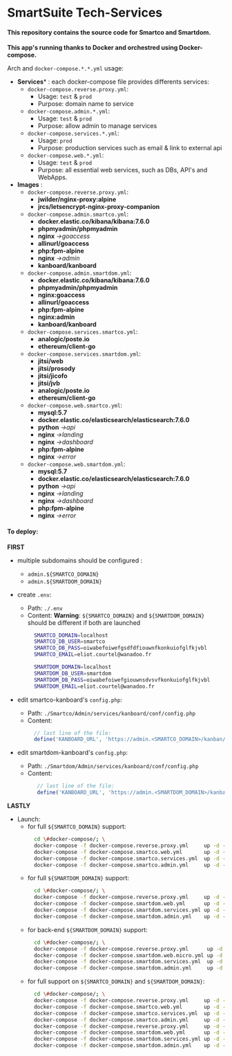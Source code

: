 # SmartSuite Tech-Services


#### This repository contains the source code for Smartco and Smartdom.

**This app's running thanks to Docker and orchestred using Docker-compose.**

Arch and `docker-compose.*.*.yml` usage:
 * **Services*** : each docker-compose file provides differents services:
   * `docker-compose.reverse.proxy.yml`:
      * Usage: `test` & `prod`
      * Purpose: domain name to service
   * `docker-compose.admin.*.yml`:
      * Usage: `test` & `prod`
      * Purpose: allow admin to manage services
   * `docker-compose.services.*.yml`:
      * Usage: `prod`
      * Purpose: production services such as email & link to external api
   * `docker-compose.web.*.yml`:
      * Usage: `test` & `prod`
      * Purpose: all essential web services, such as DBs, API's and WebApps.
 * **Images** :
   * `docker-compose.reverse.proxy.yml`:
     * **jwilder/nginx-proxy:alpine**
     * **jrcs/letsencrypt-nginx-proxy-companion**
   * `docker-compose.admin.smartco.yml`:
     * **docker.elastic.co/kibana/kibana:7.6.0**
     * **phpmyadmin/phpmyadmin**
     * **nginx** *->goaccess*
     * **allinurl/goaccess**
     * **php:fpm-alpine**
     * **nginx** *->admin*
     * **kanboard/kanboard**
   * `docker-compose.admin.smartdom.yml`:
     * **docker.elastic.co/kibana/kibana:7.6.0**
     * **phpmyadmin/phpmyadmin**
     * **nginx:goaccess**
     * **allinurl/goaccess**
     * **php:fpm-alpine**
     * **nginx:admin**
     * **kanboard/kanboard**
   * `docker-compose.services.smartco.yml`:
     * **analogic/poste.io**
     * **ethereum/client-go**
   * `docker-compose.services.smartdom.yml`:
     * **jitsi/web**
     * **jitsi/prosody**
     * **jitsi/jicofo**
     * **jitsi/jvb**
     * **analogic/poste.io**
     * **ethereum/client-go**
   * `docker-compose.web.smartco.yml`:
     * **mysql:5.7**
     * **docker.elastic.co/elasticsearch/elasticsearch:7.6.0**
     * **python** *->api*
     * **nginx** *->landing*
     * **nginx** *->dashboard*
     * **php:fpm-alpine**
     * **nginx** *->error*
   * `docker-compose.web.smartdom.yml`:
     * **mysql:5.7**
     * **docker.elastic.co/elasticsearch/elasticsearch:7.6.0**
     * **python** *->api*
     * **nginx** *->landing*
     * **nginx** *->dashboard*
     * **php:fpm-alpine**
     * **nginx** *->error*

#### To deploy:

**FIRST**
   * multiple subdomains should be configured :
     * `admin.${SMARTCO_DOMAIN}`
     * `admin.${SMARTDOM_DOMAIN}`


   * create `.env`:
     * Path: `./.env`
     * Content:
       **Warning**: `${SMARTCO_DOMAIN}` and `${SMARTDOM_DOMAIN}` should be different if both are launched
       ```bash
         SMARTCO_DOMAIN=localhost
         SMARTCO_DB_USER=smartco
         SMARTCO_DB_PASS=oiwabefoiwefgsdfdfiouwnfkonkuiofglfkjvbl
         SMARTCO_EMAIL=eliot.courtel@wanadoo.fr

         SMARTDOM_DOMAIN=localhost
         SMARTDOM_DB_USER=smartdom
         SMARTDOM_DB_PASS=oiwabefoiwefgiouwnsdvsvfkonkuiofglfkjvbl
         SMARTDOM_EMAIL=eliot.courtel@wanadoo.fr
       ```

  * edit smartco-kanboard's `config.php`:
      * Path: `./Smartco/Admin/services/kanboard/conf/config.php`
      * Content:
        ```php
          // last line of the file:
          define('KANBOARD_URL', 'https://admin.<SMARTCO_DOMAIN>/kanban/');
        ```

  * edit smartdom-kanboard's `config.php`:
      * Path: `./Smartdom/Admin/services/kanboard/conf/config.php`
      * Content:
        ```php
           // last line of the file:
           define('KANBOARD_URL', 'https://admin.<SMARTDOM_DOMAIN>/kanban/');
        ```
**LASTLY**
  * Launch:
    * for full `${SMARTCO_DOMAIN}` support:
      ```bash
        cd \#docker-compose/; \
        docker-compose -f docker-compose.reverse.proxy.yml     up -d --build; \
        docker-compose -f docker-compose.smartco.web.yml       up -d --build; \
        docker-compose -f docker-compose.smartco.services.yml  up -d --build; \
        docker-compose -f docker-compose.smartco.admin.yml     up -d --build;
      ```
    * for full `${SMARTDOM_DOMAIN}` support:
      ```bash
        cd \#docker-compose/; \
        docker-compose -f docker-compose.reverse.proxy.yml     up -d --build; \
        docker-compose -f docker-compose.smartdom.web.yml      up -d --build; \
        docker-compose -f docker-compose.smartdom.services.yml up -d --build; \
        docker-compose -f docker-compose.smartdom.admin.yml    up -d --build;
      ```
    * for back-end `${SMARTDOM_DOMAIN}` support:
      ```bash
        cd \#docker-compose/; \
        docker-compose -f docker-compose.reverse.proxy.yml      up -d --build; \
        docker-compose -f docker-compose.smartdom.web.micro.yml up -d --build; \
        docker-compose -f docker-compose.smartdom.services.yml  up -d --build; \
        docker-compose -f docker-compose.smartdom.admin.yml     up -d --build;
        ```
    * for full support on `${SMARTCO_DOMAIN}` and `${SMARTDOM_DOMAIN}`:
      ```bash
        cd \#docker-compose/; \
        docker-compose -f docker-compose.reverse.proxy.yml     up -d --build; \
        docker-compose -f docker-compose.smartco.web.yml       up -d --build; \
        docker-compose -f docker-compose.smartco.services.yml  up -d --build; \
        docker-compose -f docker-compose.smartco.admin.yml     up -d --build; \
        docker-compose -f docker-compose.reverse.proxy.yml     up -d --build; \
        docker-compose -f docker-compose.smartdom.web.yml      up -d --build; \
        docker-compose -f docker-compose.smartdom.services.yml up -d --build; \
        docker-compose -f docker-compose.smartdom.admin.yml    up -d --build;
      ```
